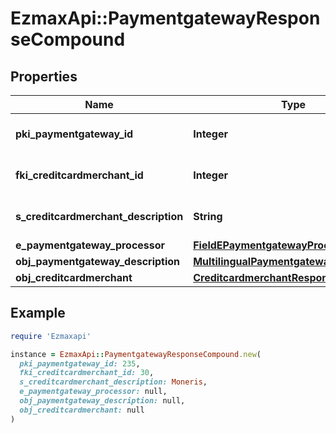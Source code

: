# EzmaxApi::PaymentgatewayResponseCompound

## Properties

| Name | Type | Description | Notes |
| ---- | ---- | ----------- | ----- |
| **pki_paymentgateway_id** | **Integer** | The unique ID of the Paymentgateway |  |
| **fki_creditcardmerchant_id** | **Integer** | The unique ID of the Creditcardmerchant | [optional] |
| **s_creditcardmerchant_description** | **String** | The description of the Creditcardmerchant | [optional] |
| **e_paymentgateway_processor** | [**FieldEPaymentgatewayProcessor**](FieldEPaymentgatewayProcessor.md) |  |  |
| **obj_paymentgateway_description** | [**MultilingualPaymentgatewayDescription**](MultilingualPaymentgatewayDescription.md) |  |  |
| **obj_creditcardmerchant** | [**CreditcardmerchantResponseCompound**](CreditcardmerchantResponseCompound.md) |  | [optional] |

## Example

```ruby
require 'Ezmaxapi'

instance = EzmaxApi::PaymentgatewayResponseCompound.new(
  pki_paymentgateway_id: 235,
  fki_creditcardmerchant_id: 30,
  s_creditcardmerchant_description: Moneris,
  e_paymentgateway_processor: null,
  obj_paymentgateway_description: null,
  obj_creditcardmerchant: null
)
```


